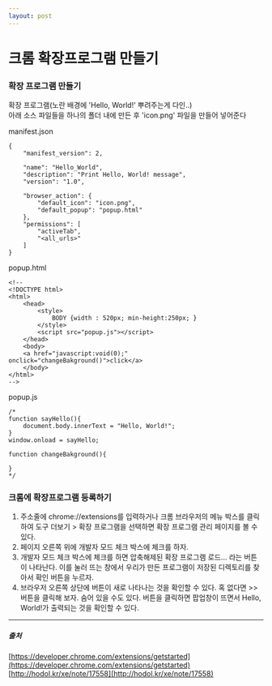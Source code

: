```yaml
---
layout: post
---
```


# 크롬 확장프로그램 만들기

### 확장 프로그램 만들기


확장 프로그램(노란 배경에 'Hello, World!' 뿌려주는게 다인..)  
아래 소스 파일들을 하나의 폴더 내에 만든 후 'icon.png' 파일을 만들어 넣어준다  

manifest.json  
```
{
    "manifest_version": 2,
    
    "name": "Hello_World",
    "description": "Print Hello, World! message",
    "version": "1.0",
    
    "browser_action": {
        "default_icon": "icon.png",
        "default_popup": "popup.html"
    },
    "permissions": [
        "activeTab",
        "<all_urls>"
    ]
}
```


popup.html  
```
<!--
<!DOCTYPE html>
<html>
    <head>
        <style>
            BODY {width : 520px; min-height:250px; }
        </style>
        <script src="popup.js"></script>
    </head>
    <body>
	<a href="javascript:void(0);" onclick="changeBakground()">click</a>
    </body>
</html>
-->
```


popup.js  
```
/*
function sayHello(){
    document.body.innerText = "Hello, World!";
}
window.onload = sayHello;

function changeBakground(){
	
}
*/
```



### 크롬에 확장프로그램 등록하기

1. 주소줄에 chrome://extensions를 입력하거나 크롬 브라우저의 메뉴 박스를 클릭하여 도구 더보기 > 확장 프로그램을 선택하면 확장 프로그램 관리 페이지를 볼 수 있다.  
2. 페이지 오른쪽 위에 개발자 모드 체크 박스에 체크를 하자.  
3. 개발자 모드 체크 박스에 체크를 하면 압축해제된 확장 프로그램 로드... 라는 버튼이 나타난다. 이를 눌러 뜨는 창에서 우리가 만든 프로그램이 저장된 디렉토리를 찾아서 확인 버튼을 누르자.  
4. 브라우저 오른쪽 상단에 버튼이 새로 나타나는 것을 확인할 수 있다. 혹 없다면 >> 버튼을 클릭해 보자. 숨어 있을 수도 있다. 버튼을 클릭하면 팝업창이 뜨면서 Hello, World!가 출력되는 것을 확인할 수 있다.  




---
##### 출처  
[https://developer.chrome.com/extensions/getstarted](https://developer.chrome.com/extensions/getstarted)  
[http://hodol.kr/xe/note/17558](http://hodol.kr/xe/note/17558)  

